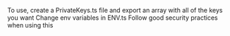 To use, create a PrivateKeys.ts file and export an array with all of the keys you want
Change env variables in ENV.ts
Follow good security practices when using this